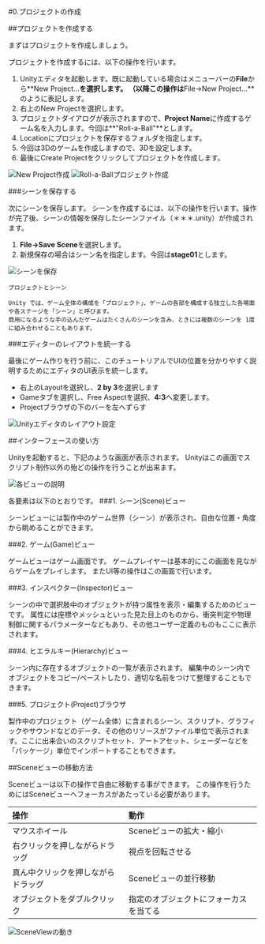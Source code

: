 #0.プロジェクトの作成

##プロジェクトを作成する

まずはプロジェクトを作成しましょう。

プロジェクトを作成するには、以下の操作を行います。

1. Unityエディタを起動します。既に起動している場合はメニューバーの**File**から**New Project...**を選択します。  （以降この操作は**File→New Project...**のように表記します。
2.  右上のNew Projectを選択します。
2.  プロジェクトダイアログが表示されますので、**Project Name**に作成するゲーム名を入力します。今回は**"Roll-a-Ball"**とします。
3.  Locationにプロジェクトを保存するフォルダを指定します。
4.  今回は3Dのゲームを作成しますので、3Dを設定します。
5.  最後にCreate Projectをクリックしてプロジェクトを作成します。

![New Project作成](https://raw.githubusercontent.com/wiki/unity3d-jp/FirstTutorial/img/New_Project作成.png)
![Roll-a-Ballプロジェクト作成](https://raw.githubusercontent.com/wiki/unity3d-jp/FirstTutorial/img/Roll-a-Ballプロジェクト作成.png)

###シーンを保存する

次にシーンを保存します。
シーンを作成するには、以下の操作を行います。操作が完了後、シーンの情報を保存したシーンファイル（＊＊＊.unity）が作成されます。

1.  **File→Save Scene**を選択します。
2.  新規保存の場合はシーン名を指定します。今回は**stage01**とします。


![シーンを保存](https://raw.githubusercontent.com/wiki/unity3d-jp/FirstTutorial/img/シーンを保存.png)


```
プロジェクトとシーン

Unity では、ゲーム全体の構成を「プロジェクト」、ゲームの各部を構成する独立した各場面や各ステージを「シーン」と呼びます。
商用になるような手の込んだゲームはたくさんのシーンを含み、ときには複数のシーンを 1度に組み合わせることもあります。
```

###エディターのレイアウトを統一する


最後にゲーム作りを行う前に、このチュートリアルでUIの位置を分かりやすく説明するためにエディタのUI表示を統一します。

*  右上のLayoutを選択し、**2 by 3**を選択します
*  Gameタブを選択し、Free Aspectを選択、**4:3**へ変更します。
*  Projectブラウザの下のバーを左へずらす

![Unityエディタのレイアウト設定](https://raw.githubusercontent.com/wiki/unity3d-jp/FirstTutorial/img/Unityエディタのレイアウト設定.png)


##インターフェースの使い方

Unityを起動すると、下記のような画面が表示されます。
Unityはこの画面でスクリプト制作以外の殆どの操作を行うことが出来ます。

![各ビューの説明](https://raw.githubusercontent.com/wiki/unity3d-jp/FirstTutorial/img/各ビューの説明.png)


各要素は以下のとおりです。
###1.  シーン(Scene)ビュー

シーンビューには製作中のゲーム世界（シーン）が表示され、自由な位置・角度から眺めることができます。

###2.  ゲーム(Game)ビュー  

ゲームビューはゲーム画面です。
ゲームプレイヤーは基本的にこの画面を見ながらゲームをプレイします。
またUI等の操作はこの画面で行います。
	
###3.  インスペクター(Inspector)ビュー

シーンの中で選択肢中のオブジェクトが持つ属性を表示・編集するためのビューです。
属性には座標やメッシュといった見た目上のものから、衝突判定や物理制御に関するパラメーターなどもあり、その他ユーザー定義のものもここに表示されます。

###4.  ヒエラルキー(Hierarchy)ビュー

シーン内に存在するオブジェクトの一覧が表示されます。
編集中のシーン内でオブジェクトをコピー/ペーストしたり、適切な名前をつけて整理することもできます。

###5.  プロジェクト(Project)ブラウザ

製作中のプロジェクト（ゲーム全体）に含まれるシーン、スクリプト、グラフィックやサウンドなどのデータ、その他のリソースがファイル単位で表示されます。ここに出来合いのスクリプトセット、アートアセット、シェーダーなどを「パッケージ」単位でインポートすることもできます。


##Sceneビューの移動方法

Sceneビューは以下の操作で自由に移動する事ができます。
この操作を行うためにはSceneビューへフォーカスがあたっている必要があります。

| 操作      | 動作 |
| :--------- | :-----|
| マウスホイール      | Sceneビューの拡大・縮小  |
| 右クリックを押しながらドラッグ      | 視点を回転させる  |
| 真ん中クリックを押しながらドラッグ      | Sceneビューの並行移動  |
| オブジェクトをダブルクリック      | 指定のオブジェクトにフォーカスを当てる  |

![SceneViewの動き](https://raw.githubusercontent.com/wiki/unity3d-jp/FirstTutorial/img/SceneViewの動き.gif)